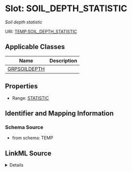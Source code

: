# Slot: SOIL_DEPTH_STATISTIC
_Soil depth statistic_


URI: [TEMP:SOIL_DEPTH_STATISTIC](https://example.org/TEMP/SOIL_DEPTH_STATISTIC)



<!-- no inheritance hierarchy -->




## Applicable Classes

| Name | Description |
| --- | --- |
[GRPSOILDEPTH](GRPSOILDEPTH.md) | 






## Properties

* Range: [STATISTIC](STATISTIC.md)







## Identifier and Mapping Information







### Schema Source


* from schema: TEMP




## LinkML Source

<details>
```yaml
name: SOIL_DEPTH_STATISTIC
description: Soil depth statistic
from_schema: TEMP
rank: 1000
alias: SOIL_DEPTH_STATISTIC
domain_of:
- GRP_SOIL_DEPTH
range: STATISTIC

```
</details>